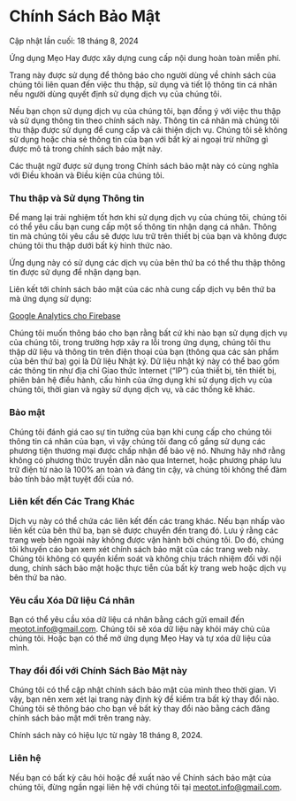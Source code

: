 # Chính Sách Bảo Mật
Cập nhật lần cuối: 18 tháng 8, 2024

Ứng dụng Mẹo Hay được xây dựng cung cấp nội dung hoàn toàn miễn phí.

Trang này được sử dụng để thông báo cho người dùng về chính sách của chúng tôi liên quan đến việc thu thập, sử dụng và tiết lộ thông tin cá nhân nếu người dùng quyết định sử dụng dịch vụ của chúng tôi.

Nếu bạn chọn sử dụng dịch vụ của chúng tôi, bạn đồng ý với việc thu thập và sử dụng thông tin theo chính sách này. Thông tin cá nhân mà chúng tôi thu thập được sử dụng để cung cấp và cải thiện dịch vụ. Chúng tôi sẽ không sử dụng hoặc chia sẻ thông tin của bạn với bất kỳ ai ngoại trừ những gì được mô tả trong chính sách bảo mật này.

Các thuật ngữ được sử dụng trong Chính sách bảo mật này có cùng nghĩa với Điều khoản và Điều kiện của chúng tôi.

### Thu thập và Sử dụng Thông tin

Để mang lại trải nghiệm tốt hơn khi sử dụng dịch vụ của chúng tôi, chúng tôi có thể yêu cầu bạn cung cấp một số thông tin nhận dạng cá nhân. Thông tin mà chúng tôi yêu cầu sẽ được lưu trữ trên thiết bị của bạn và không được chúng tôi thu thập dưới bất kỳ hình thức nào.

Ứng dụng này có sử dụng các dịch vụ của bên thứ ba có thể thu thập thông tin được sử dụng để nhận dạng bạn.

Liên kết tới chính sách bảo mật của các nhà cung cấp dịch vụ bên thứ ba mà ứng dụng sử dụng:

[Google Analytics cho Firebase](https://marketingplatform.google.com/about/analytics/terms/vn/)

Chúng tôi muốn thông báo cho bạn rằng bất cứ khi nào bạn sử dụng dịch vụ của chúng tôi, trong trường hợp xảy ra lỗi trong ứng dụng, chúng tôi thu thập dữ liệu và thông tin trên điện thoại của bạn (thông qua các sản phẩm của bên thứ ba) gọi là Dữ liệu Nhật ký. Dữ liệu nhật ký này có thể bao gồm các thông tin như địa chỉ Giao thức Internet (“IP”) của thiết bị, tên thiết bị, phiên bản hệ điều hành, cấu hình của ứng dụng khi sử dụng dịch vụ của chúng tôi, thời gian và ngày sử dụng dịch vụ, và các thống kê khác.

### Bảo mật

Chúng tôi đánh giá cao sự tin tưởng của bạn khi cung cấp cho chúng tôi thông tin cá nhân của bạn, vì vậy chúng tôi đang cố gắng sử dụng các phương tiện thương mại được chấp nhận để bảo vệ nó. Nhưng hãy nhớ rằng không có phương thức truyền dẫn nào qua Internet, hoặc phương pháp lưu trữ điện tử nào là 100% an toàn và đáng tin cậy, và chúng tôi không thể đảm bảo tính bảo mật tuyệt đối của nó.

### Liên kết đến Các Trang Khác

Dịch vụ này có thể chứa các liên kết đến các trang khác. Nếu bạn nhấp vào liên kết của bên thứ ba, bạn sẽ được chuyển đến trang đó. Lưu ý rằng các trang web bên ngoài này không được vận hành bởi chúng tôi. Do đó, chúng tôi khuyến cáo bạn xem xét chính sách bảo mật của các trang web này. Chúng tôi không có quyền kiểm soát và không chịu trách nhiệm đối với nội dung, chính sách bảo mật hoặc thực tiễn của bất kỳ trang web hoặc dịch vụ bên thứ ba nào.

### Yêu cầu Xóa Dữ liệu Cá nhân

Bạn có thể yêu cầu xóa dữ liệu cá nhân bằng cách gửi email đến meotot.info@gmail.com. Chúng tôi sẽ xóa dữ liệu này khỏi máy chủ của chúng tôi. Hoặc bạn có thể mở ứng dụng Mẹo Hay và tự xóa dữ liệu của mình.

### Thay đổi đối với Chính Sách Bảo Mật này

Chúng tôi có thể cập nhật chính sách bảo mật của mình theo thời gian. Vì vậy, bạn nên xem xét lại trang này định kỳ để kiểm tra bất kỳ thay đổi nào. Chúng tôi sẽ thông báo cho bạn về bất kỳ thay đổi nào bằng cách đăng chính sách bảo mật mới trên trang này.

Chính sách này có hiệu lực từ ngày 18 tháng 8, 2024.

### Liên hệ

Nếu bạn có bất kỳ câu hỏi hoặc đề xuất nào về Chính sách bảo mật của chúng tôi, đừng ngần ngại liên hệ với chúng tôi tại meotot.info@gmail.com.
